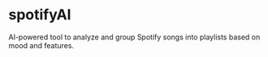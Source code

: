 # spotifyAI
AI-powered tool to analyze and group Spotify songs into playlists based on mood and features.
